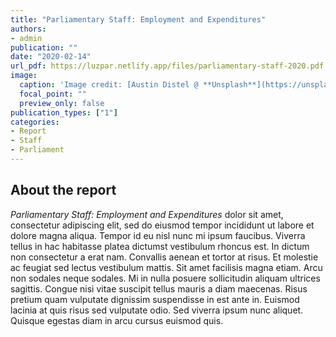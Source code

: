 ```yaml
---
title: "Parliamentary Staff: Employment and Expenditures"
authors:
- admin
publication: ""
date: "2020-02-14"
url_pdf: https://luzpar.netlify.app/files/parliamentary-staff-2020.pdf
image:
  caption: 'Image credit: [Austin Distel @ **Unsplash**](https://unsplash.com/photos/gUIJ0YszPig)'
  focal_point: ""
  preview_only: false
publication_types: ["1"]
categories: 
- Report
- Staff
- Parliament
---
```


## About the report
*Parliamentary Staff: Employment and Expenditures* dolor sit amet, consectetur adipiscing elit, sed do eiusmod tempor incididunt ut labore et dolore magna aliqua. Tempor id eu nisl nunc mi ipsum faucibus. Viverra tellus in hac habitasse platea dictumst vestibulum rhoncus est. In dictum non consectetur a erat nam. Convallis aenean et tortor at risus. Et molestie ac feugiat sed lectus vestibulum mattis. Sit amet facilisis magna etiam. Arcu non sodales neque sodales. Mi in nulla posuere sollicitudin aliquam ultrices sagittis. Congue nisi vitae suscipit tellus mauris a diam maecenas. Risus pretium quam vulputate dignissim suspendisse in est ante in. Euismod lacinia at quis risus sed vulputate odio. Sed viverra ipsum nunc aliquet. Quisque egestas diam in arcu cursus euismod quis. 